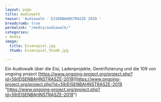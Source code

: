 ```yaml
---
layout: page
title: Audiowalk
teaser: 'Audiowalk - EISENBAHNSTRASZE 2019 '
breadcrumb: true
permalink: "/media/audiowalk/"
categories:
- media
image:
  title: Eisenspiel.jpg
  thumb: Eisenspiel_thumb.jpg

---
```

Ein Audiowalk über die Eisi, Ladenprojekte, Gentrifizierung und die 109 von ongoing project [https://www.ongoing-project.org/project.php?id=59/EISENBAHNSTRASZE-2019](https://www.ongoing-project.org/project.php?id=59/EISENBAHNSTRASZE-2019 "https://www.ongoing-project.org/project.php?id=59/EISENBAHNSTRASZE-2019")